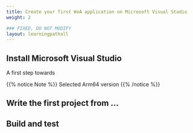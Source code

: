 ```yaml
---
title: Create your first WoA application on Microsoft Visual Studio
weight: 2

### FIXED, DO NOT MODIFY
layout: learningpathall
---
```


## Install Microsoft Visual Studio 
A first step towards 


{{% notice Note %}}
Selected Arm64 version
{{% /notice %}}


## Write the first project from ...


## Build and test 


